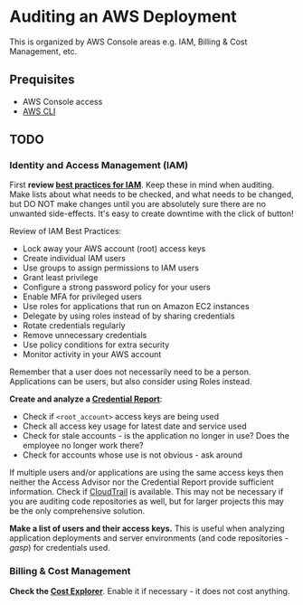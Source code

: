 ---
---

# Auditing an AWS Deployment

This is organized by AWS Console areas e.g. IAM, Billing & Cost Management, etc.

## Prequisites

- AWS Console access
- [AWS CLI](https://aws.amazon.com/cli/)

## TODO

### Identity and Access Management (IAM)

First **review [best practices for IAM](http://docs.aws.amazon.com/IAM/latest/UserGuide/best-practices.html)**. Keep these in mind when auditing. Make lists about what needs to be checked, and what needs to be changed, but DO NOT make changes until you are absolutely sure there are no unwanted side-effects. It's easy to create downtime with the click of button!

Review of IAM Best Practices:
- Lock away your AWS account (root) access keys
- Create individual IAM users
- Use groups to assign permissions to IAM users
- Grant least privilege
- Configure a strong password policy for your users
- Enable MFA for privileged users
- Use roles for applications that run on Amazon EC2 instances
- Delegate by using roles instead of by sharing credentials
- Rotate credentials regularly
- Remove unnecessary credentials
- Use policy conditions for extra security
- Monitor activity in your AWS account

Remember that a user does not necessarily need to be a person. Applications can be users, but also consider using Roles instead.

**Create and analyze a [Credential Report](https://console.aws.amazon.com/iam/home#credential_report)**:
- Check if `<root_account>` access keys are being used
- Check all access key usage for latest date and service used
- Check for stale accounts - is the application no longer in use? Does the employee no longer work there?
- Check for accounts whose use is not obvious - ask around

If multiple users and/or applications are using the same access keys then neither the Access Advisor nor the Credential Report provide sufficient information. Check if [CloudTrail](https://console.aws.amazon.com/cloudtrail/home) is available. This may not be necessary if you are auditing code repositories as well, but for larger projects this may be the only comprehensive solution.

**Make a list of users and their access keys.** This is useful when analyzing application deployments and server environments (and code repositories - *gasp*) for credentials used.

### Billing & Cost Management

**Check the [Cost Explorer](https://console.aws.amazon.com/billing/home#/costexplorer)**. Enable it if necessary - it does not cost anything.
